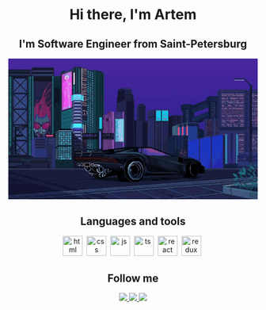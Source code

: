 <div>
<h1 align="center">Hi there,  I'm Artem</h1>
<h2 align="center">I'm Software Engineer from Saint-Petersburg</h2>
</div>

<div align="center">
<img src="https://github.com/southatelove/southatelove/blob/main/cyberpunk2077-sports-car.gif">
</div>

<h2 align="center">Languages and tools</h2>

<div align="center">
<img src="https://cdn.jsdelivr.net/gh/devicons/devicon/icons/html5/html5-original.svg" title="html"
width=40 height=40/>&nbsp;
<img src="https://cdn.jsdelivr.net/gh/devicons/devicon/icons/css3/css3-original.svg" title="css"
width=40 height=40/>&nbsp;
<img src="https://cdn.jsdelivr.net/gh/devicons/devicon/icons/javascript/javascript-original.svg" title="js"
width=40 height=40 />&nbsp;
<img src="https://cdn.jsdelivr.net/gh/devicons/devicon/icons/typescript/typescript-original.svg" title="ts"
width=40 height=40/>&nbsp;
<img src="https://cdn.jsdelivr.net/gh/devicons/devicon/icons/react/react-original.svg" title="react"
width=40 height=40/>&nbsp;
<img src="https://cdn.jsdelivr.net/gh/devicons/devicon/icons/redux/redux-original.svg" title="redux"
width=40 height=40/>&nbsp;
</div>

<h2 align="center">Follow me</h2>

<div align="center">
<a href="https://www.linkedin.com/in/artem-vasilev-b68a79272/">
<img src="https://img.shields.io/badge/LinkedIn-0077B5?style=for-the-badge&logo=linkedin&logoColor=white">
</a>
<a href="https://t.me/southatelove/">
<img src="https://img.shields.io/badge/TELEGRAM-0077B5?style=for-the-badge&logo=telegram&logoColor=white">
</a>
<a href="https://vk.com/southatelove">
<img src="https://img.shields.io/badge/VKONTAKTE-0077B5?style=for-the-badge&logo=VK&logoColor=white">
</a>
</div>
